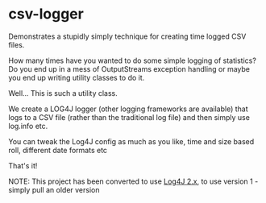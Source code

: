 csv-logger
==========

Demonstrates a stupidly simply technique for creating time logged CSV files.

How many times have you wanted to do some simple logging of statistics? Do you end up in a mess of OutputStreams exception handling or maybe you end up writing utility classes to do it.

Well... This is such a utility class.

We create a LOG4J logger (other logging frameworks are available) that logs to a CSV file (rather than the traditional log file) and then simply use log.info etc.

You can tweak the Log4J config as much as you like, time and size based roll, different date formats etc

That's it!

NOTE: This project has been converted to use [Log4J 2.x](http://logging.apache.org/log4j/2.x/), to use version 1 - simply pull an older version
